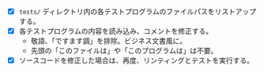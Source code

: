 - [x] `tests/` ディレクトリ内の各テストプログラムのファイルパスをリストアップする。
- [x] 各テストプログラムの内容を読み込み、コメントを修正する。
    - 敬語、「ですます調」を排除。ビジネス文書風に。
    - 先頭の「このファイルは」や「このプログラムは」は不要。
- [x] ソースコードを修正した場合は、再度、リンティングとテストを実行する。
